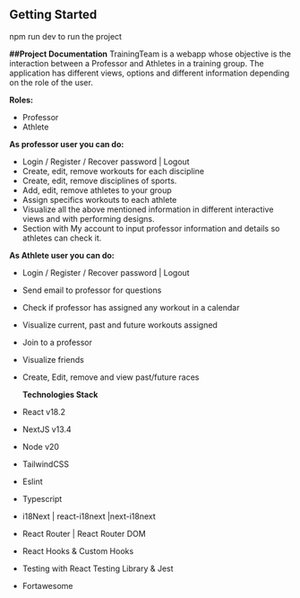 ## Getting Started
npm run dev to run the project

**##Project Documentation**
TrainingTeam is a webapp whose objective is the interaction between a Professor and Athletes in a training group. 
The application has different views, options and different information depending on the role of the user.

**Roles:**
- Professor
- Athlete

**As professor user you can do:**
- Login / Register / Recover password | Logout
- Create, edit, remove workouts for each discipline
- Create, edit, remove disciplines of sports.
- Add, edit, remove athletes to your group
- Assign specifics workouts to each athlete
- Visualize all the above mentioned information in different interactive views and with performing designs.
- Section with My account to input professor information and details so athletes can check it.

**As Athlete user you can do:**
- Login / Register / Recover password | Logout
- Send email to professor for questions
- Check if professor has assigned any workout in a calendar
- Visualize current, past and future workouts assigned
- Join to a professor
- Visualize friends
- Create, Edit, remove and view past/future races

  **Technologies Stack**
- React v18.2
- NextJS v13.4
- Node v20
- TailwindCSS
- Eslint
- Typescript
- i18Next | react-i18next |next-i18next
- React Router | React Router DOM
- React Hooks & Custom Hooks
- Testing with React Testing Library & Jest
- Fortawesome

